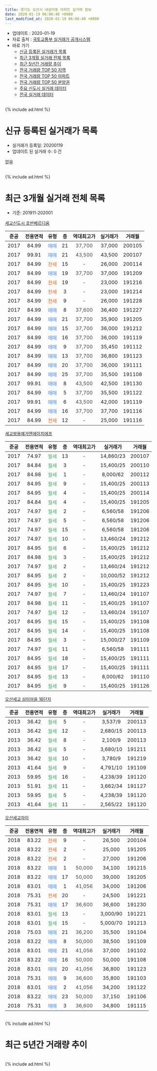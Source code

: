```yaml
---
title: 경기도 오산시 내삼미동 아파트 실거래 정보
date: 2020-01-19 06:06:48 +0900
last_modified_at: 2020-01-19 06:06:48 +0900
---
```


* 업데이트 : 2020-01-19
* 자료 출처 : [국토교통부 실거래가 공개시스템](http://rt.molit.go.kr)
* 바로 가기
    * [신규 등록된 실거래가 목록](#신규-등록된-실거래가-목록)
    * [최근 3개월 실거래 전체 목록](#최근-3개월-실거래-전체-목록)
    * [최근 5년간 거래량 추이](#최근-5년간-거래량-추이)
    * [전국 거래량 TOP 50 지역](https://apt-info.github.io/apt-trade-info/최근-3개월-전국에서-가장-거래가-많이-발생한-지역)
    * [전국 거래량 TOP 50 아파트](https://apt-info.github.io/apt-trade-info/최근-3개월-전국에서-가장-거래가-많이-발생한-아파트)
    * [전국 거래량 TOP 50 분양권](https://apt-info.github.io/apt-trade-info/최근-3개월-전국에서-가장-거래가-많이-발생한-분양권)
    * [주요 신도시 실거래 데이터](https://apt-info.github.io/apt-trade-info/주요-신도시)
    * [전국 실거래 데이터](https://apt-info.github.io/apt-trade-info/전국)
<br>
{% include ad.html %}
<br>

# 신규 등록된 실거래가 목록
* 실거래가 등록일: 20200119
* 업데이트 된 실거래 수: 0 건

없음

<br>
{% include ad.html %}
<br>

# 최근 3개월 실거래 전체 목록
* 기준: 201911-202001


[세교신도시 호반베르디움](https://search.naver.com/search.naver?query=%EA%B2%BD%EA%B8%B0%EB%8F%84+%EC%98%A4%EC%82%B0%EC%8B%9C+%EB%82%B4%EC%82%BC%EB%AF%B8%EB%8F%99+%EC%84%B8%EA%B5%90%EC%8B%A0%EB%8F%84%EC%8B%9C+%ED%98%B8%EB%B0%98%EB%B2%A0%EB%A5%B4%EB%94%94%EC%9B%80)

|준공|전용면적|유형|층|역대최고가|실거래가|거래월|
|:---:|:---:|:---:|:---:|:---:|:---:|:---:|
|2017|84.99|<span style="color:#4285f3">매매</span>|21|<span style="color:#444444">37,700</span>|37,000|200105|
|2017|99.91|<span style="color:#4285f3">매매</span>|21|<span style="color:#444444">43,500</span>|43,500|200107|
|2017|84.99|<span style="color:#ff5a00">전세</span>|15|<span style="color:#444444">-</span>|26,000|200114|
|2017|84.99|<span style="color:#4285f3">매매</span>|19|<span style="color:#444444">37,700</span>|37,000|191209|
|2017|84.99|<span style="color:#ff5a00">전세</span>|19|<span style="color:#444444">-</span>|23,000|191216|
|2017|84.99|<span style="color:#ff5a00">전세</span>|3|<span style="color:#444444">-</span>|23,000|191214|
|2017|84.99|<span style="color:#ff5a00">전세</span>|9|<span style="color:#444444">-</span>|26,000|191228|
|2017|84.99|<span style="color:#4285f3">매매</span>|8|<span style="color:#444444">37,600</span>|36,400|191227|
|2017|84.99|<span style="color:#4285f3">매매</span>|21|<span style="color:#444444">37,700</span>|35,900|191205|
|2017|84.99|<span style="color:#4285f3">매매</span>|15|<span style="color:#444444">37,700</span>|36,000|191212|
|2017|84.99|<span style="color:#4285f3">매매</span>|16|<span style="color:#444444">37,700</span>|36,000|191119|
|2017|84.99|<span style="color:#4285f3">매매</span>|9|<span style="color:#444444">37,700</span>|35,450|191112|
|2017|84.99|<span style="color:#4285f3">매매</span>|13|<span style="color:#444444">37,700</span>|36,800|191123|
|2017|84.99|<span style="color:#4285f3">매매</span>|20|<span style="color:#444444">37,700</span>|36,000|191111|
|2017|84.99|<span style="color:#4285f3">매매</span>|25|<span style="color:#444444">37,700</span>|35,500|191108|
|2017|99.91|<span style="color:#4285f3">매매</span>|8|<span style="color:#444444">43,500</span>|42,500|191130|
|2017|84.99|<span style="color:#4285f3">매매</span>|5|<span style="color:#444444">37,700</span>|35,500|191122|
|2017|99.91|<span style="color:#4285f3">매매</span>|6|<span style="color:#444444">43,500</span>|42,000|191119|
|2017|84.99|<span style="color:#4285f3">매매</span>|16|<span style="color:#444444">37,700</span>|37,700|191116|
|2017|84.99|<span style="color:#ff5a00">전세</span>|12|<span style="color:#444444">-</span>|25,000|191116|

[세교쌍용예가엔에이치에프](https://search.naver.com/search.naver?query=%EA%B2%BD%EA%B8%B0%EB%8F%84+%EC%98%A4%EC%82%B0%EC%8B%9C+%EB%82%B4%EC%82%BC%EB%AF%B8%EB%8F%99+%EC%84%B8%EA%B5%90%EC%8C%8D%EC%9A%A9%EC%98%88%EA%B0%80%EC%97%94%EC%97%90%EC%9D%B4%EC%B9%98%EC%97%90%ED%94%84)

|준공|전용면적|유형|층|역대최고가|실거래가|거래월|
|:---:|:---:|:---:|:---:|:---:|:---:|:---:|
|2017|74.97|<span style="color:#34a853">월세</span>|13|<span style="color:#444444">-</span>|14,860/23|200107|
|2017|84.84|<span style="color:#34a853">월세</span>|3|<span style="color:#444444">-</span>|15,400/25|200110|
|2017|84.98|<span style="color:#34a853">월세</span>|1|<span style="color:#444444">-</span>|8,000/62|200112|
|2017|84.95|<span style="color:#34a853">월세</span>|9|<span style="color:#444444">-</span>|15,400/25|200113|
|2017|84.95|<span style="color:#34a853">월세</span>|4|<span style="color:#444444">-</span>|15,400/25|200114|
|2017|84.84|<span style="color:#34a853">월세</span>|4|<span style="color:#444444">-</span>|15,400/25|191205|
|2017|74.97|<span style="color:#34a853">월세</span>|2|<span style="color:#444444">-</span>|6,560/58|191206|
|2017|74.97|<span style="color:#34a853">월세</span>|5|<span style="color:#444444">-</span>|6,560/58|191206|
|2017|74.97|<span style="color:#34a853">월세</span>|15|<span style="color:#444444">-</span>|6,560/58|191206|
|2017|74.97|<span style="color:#34a853">월세</span>|10|<span style="color:#444444">-</span>|13,460/24|191212|
|2017|84.95|<span style="color:#34a853">월세</span>|6|<span style="color:#444444">-</span>|15,400/25|191212|
|2017|84.98|<span style="color:#34a853">월세</span>|3|<span style="color:#444444">-</span>|15,400/25|191212|
|2017|74.97|<span style="color:#34a853">월세</span>|2|<span style="color:#444444">-</span>|13,460/24|191212|
|2017|84.95|<span style="color:#34a853">월세</span>|2|<span style="color:#444444">-</span>|10,000/52|191212|
|2017|84.95|<span style="color:#34a853">월세</span>|10|<span style="color:#444444">-</span>|15,400/25|191223|
|2017|74.97|<span style="color:#34a853">월세</span>|7|<span style="color:#444444">-</span>|13,460/24|191107|
|2017|84.98|<span style="color:#34a853">월세</span>|11|<span style="color:#444444">-</span>|15,400/25|191107|
|2017|74.97|<span style="color:#34a853">월세</span>|12|<span style="color:#444444">-</span>|13,460/24|191107|
|2017|84.95|<span style="color:#34a853">월세</span>|15|<span style="color:#444444">-</span>|15,400/25|191108|
|2017|84.95|<span style="color:#34a853">월세</span>|14|<span style="color:#444444">-</span>|15,400/25|191108|
|2017|84.95|<span style="color:#34a853">월세</span>|3|<span style="color:#444444">-</span>|15,000/27|191109|
|2017|74.97|<span style="color:#34a853">월세</span>|11|<span style="color:#444444">-</span>|6,560/58|191111|
|2017|84.95|<span style="color:#34a853">월세</span>|18|<span style="color:#444444">-</span>|15,400/25|191111|
|2017|84.95|<span style="color:#34a853">월세</span>|17|<span style="color:#444444">-</span>|15,400/25|191111|
|2017|84.95|<span style="color:#34a853">월세</span>|13|<span style="color:#444444">-</span>|8,000/62|191110|
|2017|84.95|<span style="color:#34a853">월세</span>|9|<span style="color:#444444">-</span>|15,400/25|191126|


<script async src="//pagead2.googlesyndication.com/pagead/js/adsbygoogle.js"></script>
<!-- 기본 -->
<ins class="adsbygoogle"
     style="display:block"
     data-ad-client="ca-pub-1142216861245946"
     data-ad-slot="4805727019"
     data-ad-format="auto"
     data-full-width-responsive="true"></ins>
<script>
(adsbygoogle = window.adsbygoogle || []).push({});
</script>


[오산세교 삼미마을 16단지](https://search.naver.com/search.naver?query=%EA%B2%BD%EA%B8%B0%EB%8F%84+%EC%98%A4%EC%82%B0%EC%8B%9C+%EB%82%B4%EC%82%BC%EB%AF%B8%EB%8F%99+%EC%98%A4%EC%82%B0%EC%84%B8%EA%B5%90+%EC%82%BC%EB%AF%B8%EB%A7%88%EC%9D%84+16%EB%8B%A8%EC%A7%80)

|준공|전용면적|유형|층|역대최고가|실거래가|거래월|
|:---:|:---:|:---:|:---:|:---:|:---:|:---:|
|2013|36.42|<span style="color:#34a853">월세</span>|5|<span style="color:#444444">-</span>|3,537/9|200113|
|2013|36.42|<span style="color:#34a853">월세</span>|12|<span style="color:#444444">-</span>|2,680/15|200113|
|2013|36.42|<span style="color:#34a853">월세</span>|8|<span style="color:#444444">-</span>|2,100/9|200113|
|2013|36.42|<span style="color:#34a853">월세</span>|5|<span style="color:#444444">-</span>|3,680/10|191211|
|2013|36.42|<span style="color:#34a853">월세</span>|10|<span style="color:#444444">-</span>|3,780/9|191219|
|2013|41.64|<span style="color:#34a853">월세</span>|9|<span style="color:#444444">-</span>|4,791/10|191109|
|2013|59.95|<span style="color:#34a853">월세</span>|16|<span style="color:#444444">-</span>|4,238/39|191120|
|2013|51.91|<span style="color:#34a853">월세</span>|11|<span style="color:#444444">-</span>|3,662/34|191127|
|2013|59.95|<span style="color:#34a853">월세</span>|5|<span style="color:#444444">-</span>|4,238/39|191120|
|2013|41.64|<span style="color:#34a853">월세</span>|11|<span style="color:#444444">-</span>|2,565/22|191120|

[오산세교자이](https://search.naver.com/search.naver?query=%EA%B2%BD%EA%B8%B0%EB%8F%84+%EC%98%A4%EC%82%B0%EC%8B%9C+%EB%82%B4%EC%82%BC%EB%AF%B8%EB%8F%99+%EC%98%A4%EC%82%B0%EC%84%B8%EA%B5%90%EC%9E%90%EC%9D%B4)

|준공|전용면적|유형|층|역대최고가|실거래가|거래월|
|:---:|:---:|:---:|:---:|:---:|:---:|:---:|
|2018|83.22|<span style="color:#ff5a00">전세</span>|9|<span style="color:#444444">-</span>|26,500|200104|
|2018|83.22|<span style="color:#ff5a00">전세</span>|2|<span style="color:#444444">-</span>|25,000|191205|
|2018|83.22|<span style="color:#ff5a00">전세</span>|2|<span style="color:#444444">-</span>|27,000|191206|
|2018|83.22|<span style="color:#4285f3">매매</span>|1|<span style="color:#444444">50,000</span>|34,100|191215|
|2018|83.22|<span style="color:#4285f3">매매</span>|17|<span style="color:#444444">50,000</span>|39,000|191205|
|2018|83.01|<span style="color:#4285f3">매매</span>|1|<span style="color:#444444">41,056</span>|34,000|191206|
|2018|75.31|<span style="color:#ff5a00">전세</span>|20|<span style="color:#444444">-</span>|24,500|191221|
|2018|75.31|<span style="color:#4285f3">매매</span>|17|<span style="color:#444444">36,600</span>|36,600|191230|
|2018|83.01|<span style="color:#34a853">월세</span>|13|<span style="color:#444444">-</span>|3,000/90|191221|
|2018|83.01|<span style="color:#34a853">월세</span>|15|<span style="color:#444444">-</span>|5,000/70|191213|
|2018|75.03|<span style="color:#4285f3">매매</span>|21|<span style="color:#444444">36,200</span>|35,500|191104|
|2018|83.22|<span style="color:#4285f3">매매</span>|8|<span style="color:#444444">50,000</span>|38,500|191109|
|2018|83.01|<span style="color:#4285f3">매매</span>|21|<span style="color:#444444">41,056</span>|37,000|191102|
|2018|83.22|<span style="color:#4285f3">매매</span>|16|<span style="color:#444444">50,000</span>|50,000|191108|
|2018|83.01|<span style="color:#4285f3">매매</span>|20|<span style="color:#444444">41,056</span>|36,800|191123|
|2018|75.31|<span style="color:#4285f3">매매</span>|9|<span style="color:#444444">36,600</span>|35,800|191103|
|2018|83.01|<span style="color:#4285f3">매매</span>|2|<span style="color:#444444">41,056</span>|34,200|191122|
|2018|83.22|<span style="color:#4285f3">매매</span>|23|<span style="color:#444444">50,000</span>|37,150|191106|
|2018|75.31|<span style="color:#4285f3">매매</span>|3|<span style="color:#444444">36,600</span>|34,800|191115|


<br>
{% include ad.html %}
<br>

# 최근 5년간 거래량 추이


<div style="width:100%;">
    <canvas id="deal_progress" height="200"></canvas>
</div>

<script>
new Chart(document.getElementById("deal_progress"), {
    type: 'line',
    data: {
        labels: ['201501','201502','201503','201504','201505','201506','201507','201508','201509','201510','201511','201512','201601','201602','201603','201604','201605','201606','201607','201608','201609','201610','201611','201612','201701','201702','201703','201704','201705','201706','201707','201708','201709','201710','201711','201712','201801','201802','201803','201804','201805','201806','201807','201808','201809','201810','201811','201812','201901','201902','201903','201904','201905','201906','201907','201908','201909','201910','201911','201912','202001'],
        datasets: [{
            label: '매매',
            pointRadius: 1,
            data: [0, 0, 0, 0, 0, 0, 0, 0, 0, 0, 0, 0, 0, 0, 0, 0, 0, 0, 0, 0, 0, 0, 0, 0, 6, 4, 9, 2, 1, 0, 1, 0, 1, 0, 1, 3, 22, 25, 29, 18, 16, 8, 5, 6, 5, 6, 5, 1, 7, 1, 9, 2, 9, 6, 9, 8, 8, 7, 18, 8, 2],
            borderColor: "rgba(255, 201, 14, 1)",
            backgroundColor: "rgba(255, 201, 14, 0.5)",
            fill: false,
            lineTension: 0
        },{
            label: '전월세',
            pointRadius: 1,
            data: [0, 0, 0, 1, 0, 0, 2, 2, 1, 0, 0, 3, 0, 34, 2, 0, 1, 1, 0, 1, 5, 6, 2, 1, 9, 7, 7, 6, 5, 5, 34, 73, 46, 9, 11, 10, 23, 37, 25, 20, 5, 11, 8, 10, 6, 7, 8, 11, 23, 11, 8, 9, 4, 9, 6, 23, 269, 11, 17, 20, 10],
            borderColor: "rgba(0, 141, 185, 1)",
            backgroundColor: "rgba(0, 141, 185, 0.5)",
            fill: false,
            lineTension: 0
        }
        ]
    },
    options: {
        responsive: true,
        title: {
            display: false
        },
        tooltips: {
            mode: 'index',
            intersect: false
        },
        hover: {
            mode: 'nearest',
            intersect: true
        },
        scales: {
            xAxes: [{
                display: true,
                scaleLabel: {
                    display: true,
                    labelString: '년/월'
                }
            }],
            yAxes: [{
                display: true,
                ticks: {
                    suggestedMin: 0,
                },
                scaleLabel: {
                    display: true,
                    labelString: '실거래 수'
                }
            }]
        }
    }
});

</script>


<br>
{% include ad.html %}
<br>

